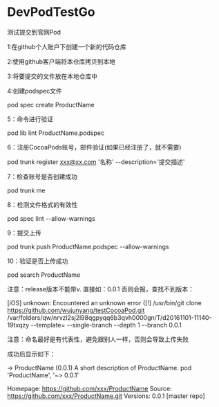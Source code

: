 # DevPodTestGo
测试提交到官网Pod


1:在github个人账户下创建一个新的代码仓库

2:使用github客户端将本仓库拷贝到本地

3:将要提交的文件放在本地仓库中

4:创建podspec文件

pod spec create ProductName

5：命令进行验证

pod lib lint ProductName.podspec

6：注册CocoaPods账号，邮件验证(如果已经注册了，就不需要)

pod trunk register xxx@xx.com '名称' --description='提交描述'

7：检查账号是否创建成功

pod trunk me

8：检测文件格式的有效性

pod spec lint --allow-warnings

9：提交上传

pod trunk push ProductName.podspec --allow-warnings

10：验证是否上传成功

pod search ProductName

注意：release版本不能带v. 直接如：0.0.1 否则会报，查找不到版本：

[iOS] unknown: Encountered an unknown error ([!] /usr/bin/git clone https://github.com/wujunyang/testCocoaPod.git /var/folders/qw/nrvzl2sj2l98qgpyqq6b3qvh0000gn/T/d20161101-11140-19txqzy --template= --single-branch --depth 1 --branch 0.0.1

注意：命名最好是有代表性，避免跟别人一样，否则会导致上传失败

成功后显示如下：

-> ProductName (0.0.1) A short description of ProductName. pod 'ProductName', '~> 0.0.1'

Homepage: https://github.com/xxx/ProductName
Source: https://github.com/xxx/ProductName.git
Versions: 0.0.1 [master repo]
